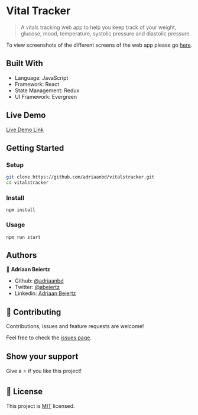 # Vital Tracker

> A vitals tracking web app to help you keep track of your weight, glucose, mood, temperature, systolic pressure and diastolic pressure.

To view screenshots of the different screens of the web app please go [here](https://github.com/adriaanbd/vitalstracker/tree/mvp/screenshots).

## Built With

- Language: JavaScript
- Framework: React
- State Management: Redux
- UI Framework: Evergreen

## Live Demo

[Live Demo Link](https://vitalstracker.now.sh/)


## Getting Started

### Setup

```bash
git clone https://github.com/adriaanbd/vitalstracker.git
cd vitalstracker
```

### Install

```
npm install
```

### Usage

```
npm run start
```

## Authors

👤 **Adriaan Beiertz**

- Github: [@adriaanbd](https://github.com/adriaanbd)
- Twitter: [@abeiertz](https://twitter.com/abeiertz)
- Linkedin: [Adriaan Beiertz](https://www.linkedin.com/in/adriaan-beiertz-a307a2158/)

## 🤝 Contributing

Contributions, issues and feature requests are welcome!

Feel free to check the [issues page](issues/).

## Show your support

Give a ⭐️ if you like this project!

## 📝 License

This project is [MIT](lic.url) licensed.
